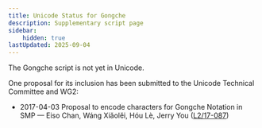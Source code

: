 ```yaml
---
title: Unicode Status for Gongche
description: Supplementary script page
sidebar:
    hidden: true
lastUpdated: 2025-09-04
---
```


The Gongche script is not yet in Unicode.

[comment]: # (end of intro)

[comment]: # (start of blocks)



[comment]: # (end of blocks)

[comment]: # (start of chars)



[comment]: # (end of chars)

[comment]: # (start of rest)

One proposal for its inclusion has been submitted to the Unicode Technical Committee and WG2:

- 2017-04-03 Proposal to encode characters for Gongche Notation in SMP — Eiso Chan, Wáng Xiǎolěi, Hóu Lè, Jerry You ([L2/17-087](http://www.unicode.org/cgi-bin/GetMatchingDocs.pl?L2/17-087))
